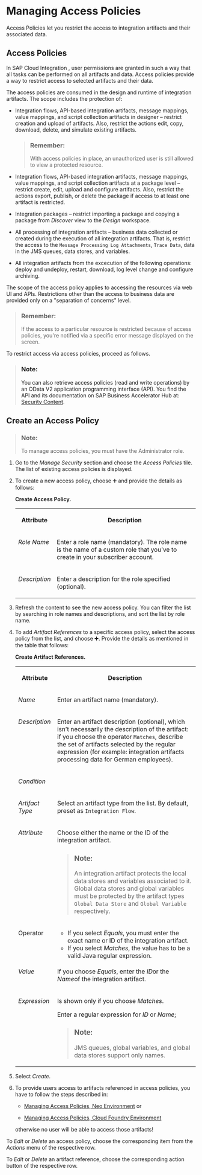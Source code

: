 <!-- loio318d107538644d1483c49eb97542b8da -->

<link rel="stylesheet" type="text/css" href="../css/sap-icons.css"/>

# Managing Access Policies

Access Policies let you restrict the access to integration artifacts and their associated data.



<a name="loio318d107538644d1483c49eb97542b8da__section_f4d_sqx_4pb"/>

## Access Policies

In SAP Cloud Integration , user permissions are granted in such a way that all tasks can be performed on all artifacts and data. Access policies provide a way to restrict access to selected artifacts and their data.

The access policies are consumed in the design and runtime of integration artifacts. The scope includes the protection of:

-   Integration flows, API-based integration artifacts, message mappings, value mappings, and script collection artifacts in designer – restrict creation and upload of artifacts. Also, restrict the actions edit, copy, download, delete, and simulate existing artifacts.

    > ### Remember:  
    > With access policies in place, an unauthorized user is still allowed to view a protected resource.

-   Integration flows, API-based integration artifacts, message mappings, value mappings, and script collection artifacts at a package level – restrict create, edit, upload and configure artifacts. Also, restrict the actions export, publish, or delete the package if access to at least one artifact is restricted.

-   Integration packages – restrict importing a package and copying a package from *Discover* view to the *Design* workspace.

-   All processing of integration artifacts – business data collected or created during the execution of all integration artifacts. That is, restrict the access to the `Message Processing Log Attachments`, `Trace Data`, data in the JMS queues, data stores, and variables.

-   All integration artifacts from the excecution of the following operations: deploy and undeploy, restart, download, log level change and configure archiving.

The scope of the access policy applies to accessing the resources via web UI and APIs. Restrictions other than the access to business data are provided only on a "separation of concerns" level.

> ### Remember:  
> If the access to a particular resource is restricted because of access policies, you're notified via a specific error message displayed on the screen.

To restrict access via access policies, proceed as follows.



> ### Note:  
> You can also retrieve access policies \(read and write operations\) by an OData V2 application programming interface \(API\). You find the API and its documentation on SAP Business Accelerator Hub at: [Security Content](http://help.sap.com/disclaimer?site=https%3A%2F%2Fapi.sap.com%2Fapi%2FSecurityContent%2Fresource).



<a name="loio318d107538644d1483c49eb97542b8da__section_wr5_5b2_v4b"/>

## Create an Access Policy

> ### Note:  
> To manage access policies, you must have the Administrator role.

1.  Go to the *Manage Security* section and choose the *Access Policies* tile. The list of existing access policies is displayed.

2.  To create a new access policy, choose :heavy_plus_sign: and provide the details as follows:

    **Create Access Policy.**


    <table>
    <tr>
    <th valign="top">

    Attribute
    
    </th>
    <th valign="top">

    Description
    
    </th>
    </tr>
    <tr>
    <td valign="top">
    
    *Role Name*
    
    </td>
    <td valign="top">
    
    Enter a role name \(mandatory\). The role name is the name of a custom role that you've to create in your subscriber account.
    
    </td>
    </tr>
    <tr>
    <td valign="top">
    
    *Description*
    
    </td>
    <td valign="top">
    
    Enter a description for the role specified \(optional\).
    
    </td>
    </tr>
    </table>
    
3.  Refresh the content to see the new access policy. You can filter the list by searching in role names and descriptions, and sort the list by role name.

4.  To add *Artifact References* to a specific access policy, select the access policy from the list, and choose :heavy_plus_sign:. Provide the details as mentioned in the table that follows:

    **Create Artifact References.**


    <table>
    <tr>
    <th valign="top">

    Attribute
    
    </th>
    <th valign="top">

    Description
    
    </th>
    </tr>
    <tr>
    <td valign="top">
    
    *Name*
    
    </td>
    <td valign="top">
    
    Enter an artifact name \(mandatory\).
    
    </td>
    </tr>
    <tr>
    <td valign="top">
    
    *Description*
    
    </td>
    <td valign="top">
    
    Enter an artifact description \(optional\), which isn’t necessarily the description of the artifact: if you choose the operator `Matches`, describe the set of artifacts selected by the regular expression \(for example: integration artifacts processing data for German employees\).
    
    </td>
    </tr>
    <tr>
    <td valign="top" colspan="2">
    
    *Condition*
    
    </td>
    </tr>
    <tr>
    <td valign="top">
    
    *Artifact Type*
    
    </td>
    <td valign="top">
    
    Select an artifact type from the list. By default, preset as `Integration Flow`.
    
    </td>
    </tr>
    <tr>
    <td valign="top">
    
    *Attribute* 
    
    </td>
    <td valign="top">
    
    Choose either the name or the ID of the integration artifact.

    > ### Note:  
    > An integration artifact protects the local data stores and variables associated to it. Global data stores and global variables must be protected by the artifact types `Global Data Store` and `Global Variable` respectively.


    
    </td>
    </tr>
    <tr>
    <td valign="top">
    
    Operator
    
    </td>
    <td valign="top">
    
    -   If you select *Equals*, you must enter the exact name or ID of the integration artifact.
    -   If you select *Matches*, the value has to be a valid Java regular expression.



    
    </td>
    </tr>
    <tr>
    <td valign="top">
    
    *Value*
    
    </td>
    <td valign="top">
    
    If you choose *Equals*, enter the *ID*or the *Name*of the integration artifact.
    
    </td>
    </tr>
    <tr>
    <td valign="top">
    
    *Expression*
    
    </td>
    <td valign="top">
    
    Is shown only if you choose *Matches*.

    Enter a regular expression for *ID* or *Name*;

    > ### Note:  
    > JMS queues, global variables, and global data stores support only names.


    
    </td>
    </tr>
    </table>
    
5.  Select *Create*.

6.  To provide users access to artifacts referenced in access policies, you have to follow the steps described in:

    -   [Managing Access Policies, Neo Environment](managing-access-policies-neo-environment-18f06d4.md) or

    -   [Managing Access Policies, Cloud Foundry Environment](managing-access-policies-cloud-foundry-environment-7db3c87.md)


    otherwise no user will be able to access those artifacts!


To *Edit* or *Delete* an access policy, choose the corresponding item from the *Actions* menu of the respective row.

To *Edit* or *Delete* an artifact reference, choose the corresponding action button of the respective row.

